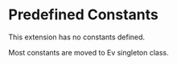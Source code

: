 Predefined Constants
====================

This extension has no constants defined.

Most constants are moved to <span class="classname">Ev</span> singleton
class.
